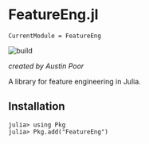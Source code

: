 # FeatureEng.jl

```@meta
CurrentModule = FeatureEng
```

![build](https://github.com/a-poor/FeatureEng.jl/workflows/build/badge.svg)

_created by Austin Poor_

A library for feature engineering in Julia.

## Installation

```julia-repl
julia> using Pkg
julia> Pkg.add("FeatureEng")
```

